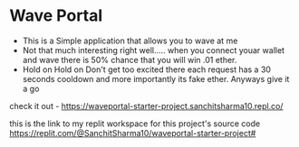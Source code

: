 # Wave Portal

-   This is a Simple application that allows you to wave at me
-   Not that much interesting right well..... when you connect youar wallet and wave there is 50% chance that you will win .01 ether.
-   Hold on Hold on Don't get too excited there each request has a 30 seconds cooldown and more importantly its fake ether.
    Anyways give it a go

check it out - https://waveportal-starter-project.sanchitsharma10.repl.co/

this is the link to my replit workspace for this project's source code
https://replit.com/@SanchitSharma10/waveportal-starter-project#
